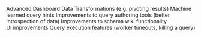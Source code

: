 Advanced Dashboard
Data Transformations (e.g. pivoting results)
Machine learned query hints
Improvements to query authoring tools (better introspection of data)
Improvements to schema wiki functionality\
UI improvements
Query execution features (worker timeouts, killing a query)
